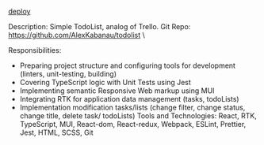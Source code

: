 [deploy](https://todolistbyalexkabanau.netlify.app/)

Description: Simple TodoList, analog of Trello.
Git Repo: \
https://github.com/AlexKabanau/todolist \

Responsibilities:
- Preparing project structure and configuring tools for development (linters, unit-testing, building)
- Covering TypeScript logic with Unit Tests using Jest
- Implementing semantic Responsive Web markup using MUI
- Integrating RTK for application data management (tasks, todoLists)
- Implementation modification tasks/lists (change filter, change status, change title, delete task/ todoLists)
Tools and Technologies: React, RTK, TypeScript, MUI, React-dom, React-redux, Webpack, ESLint, Prettier, Jest, HTML, SCSS, Git
